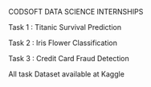 CODSOFT DATA SCIENCE INTERNSHIPS 

Task 1 :  Titanic Survival Prediction 

Task 2 :  Iris Flower Classification

Task 3 :  Credit Card Fraud Detection 

All task Dataset available at Kaggle
